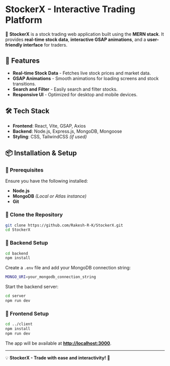 # StockerX - Interactive Trading Platform

🚀 **StockerX** is a stock trading web application built using the **MERN stack**. It provides **real-time stock data**, **interactive GSAP animations**, and a **user-friendly interface** for traders.

## 📌 Features
- **Real-time Stock Data** - Fetches live stock prices and market data.
- **GSAP Animations** - Smooth animations for loading screens and stock transitions.
- **Search and Filter** - Easily search and filter stocks.
- **Responsive UI** - Optimized for desktop and mobile devices.

## 🛠 Tech Stack
- **Frontend**: React, Vite, GSAP, Axios
- **Backend**: Node.js, Express.js, MongoDB, Mongoose
- **Styling**: CSS, TailwindCSS *(if used)*

## 📦 Installation & Setup
### 🔹 Prerequisites
Ensure you have the following installed:
- **Node.js**
- **MongoDB** *(Local or Atlas instance)*
- **Git**

### 🔹 Clone the Repository
```sh
git clone https://github.com/Rakesh-R-K/StockerX.git
cd StockerX
```

### 🔹 Backend Setup
```sh
cd backend
npm install
```
Create a `.env` file and add your MongoDB connection string:
```sh
MONGO_URI=your_mongodb_connection_string
```
Start the backend server:
```sh
cd server
npm run dev
```

### 🔹 Frontend Setup
```sh
cd ../client
npm install
npm run dev
```
The app will be available at **[http://localhost:3000](http://localhost:3000)**.

---
💡 **StockerX - Trade with ease and interactivity!** 🚀
